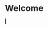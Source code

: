 # Welcome

<object data="https://docs.google.com/document/d/e/2PACX-1vQbPV6UvdY9YAtVeP2fd3zMcMZpdDJGDEXBnAFjkfsqW4hOcV2zgD2And0QIc8wWKqSRkv4LexsT5Ql/pub" border="1" width="700" height="500">
</object>
